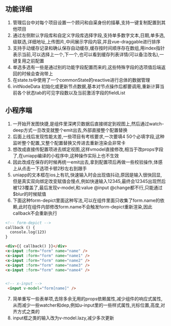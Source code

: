 ## 功能详细
1. 管理后台中对每个项目设置一个顾问和自渠身份的描摹,支持一键复制配置到其他项目
2. 通过左侧默认字段库和自定义字段库选择字段,支持单多数字文本,日期,单多选,级联选,详细地址,上传图片,中间展示字段内容,并且vue-draggable进行排序
3. 支持手动缓存记录和确认保存自动缓存,缓存按时间顺序存在数组,用index指针表示当前,可以选择上一个,下一个,也可以看到缓存列表详情(可以备注改名),一键复用之前配置
4. 单选多选有一些是通过别的功能字段配置而来的,这些特殊字段的选项值后端返回的时候会查询带上
5. 在state.ts中使用了一个commonState的reactive进行总体的数据管理
6. initNodeData 初始化或更新节点数据,基本对节点操作后都要调用,重新计算当前各个状态tab的可见字段数以及当前激活字段的fieldList


## 小程序端
1. 一开始开发图快捷,是组件里深拷贝数据后直接绑定到视图上,然后通过watch-deep方式一旦改变就整个emit出去,外部直接整个配置替换
2. 后面上线后发现性能太差,一些项目有考核要求,一次要填4 50个必填字段,这种监听整个配置,又整个配置替换又传进去重新渲染会非常卡
3. 想改成直接传配置项进去绑定视图,这样vmodel直接修改,相当于改props字段了,在uniapp编译的小程序中,这种操作实际上也不生效
4. 因此改成在保存的时候再统一emit出去,拿到配置项后再做一些校验操作,体感上从点击一下选项卡顿2秒左右到跟手
5. uniapp的文本框在ios上有坑,快速输入时会出现值抖动,原因是输入很快回显,但是真实双向绑定改变赋值会慢点,例如快速输入12345,最终会12345出现然后被123覆盖了,最后发现v-model,和:value @input @change都不行,只能通过$blur的时候赋值
6. 下面这种form-depict里面这种写法,可以在组件里面只收集了form.name的依赖,此时在组件内部修改form.name不会触发form-depict重新渲染,因此callback不会重新执行
```html
<!-- form-depict -->
callback () {
  console.log(123)
}

<div>{{ callback() }}</div>
<x-input :form="form" name="name" />
<x-input :form="form" name="name1" />
<x-input :form="form" name="name2" />
<x-input :form="form" name="name3" />
<x-input :form="form" name="name4" />


<!-- x-input -->
 <input v-model="form[name]" />
```
7. 简单重写一些表单项,去除多余无用的props依赖属性,减少组件的响应式属性,从而减少一些watcher和dep,例如u-input里的一些样式属性,光标位置,高度,对齐方式之类的
8. input框之类的输入改为v-model.lazy,减少多次更新